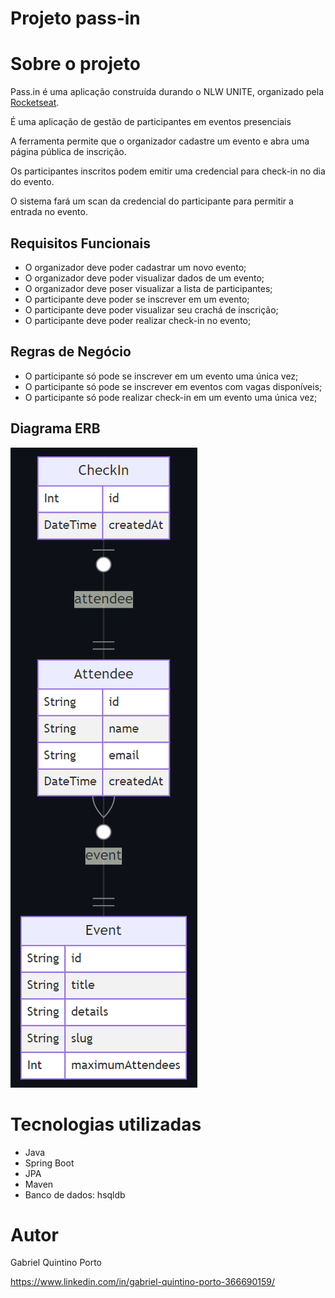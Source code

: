 # Projeto pass-in

# Sobre o projeto
Pass.in é uma aplicação construída durando o NLW UNITE, organizado pela [Rocketseat](https://rocketseat.com.br/ "Site da Rocketseat").

É uma aplicação de gestão de participantes em eventos presenciais

A ferramenta permite que o organizador cadastre um evento e abra uma página pública de inscrição.

Os participantes inscritos podem emitir uma credencial para check-in no dia do evento.

O sistema fará um scan da credencial do participante para permitir a entrada no evento.

## Requisitos Funcionais
- O organizador deve poder cadastrar um novo evento;
- O organizador deve poder visualizar dados de um evento;
- O organizador deve poser visualizar a lista de participantes;
- O participante deve poder se inscrever em um evento;
- O participante deve poder visualizar seu crachá de inscrição;
- O participante deve poder realizar check-in no evento;

## Regras de Negócio
- O participante só pode se inscrever em um evento uma única vez;
- O participante só pode se inscrever em eventos com vagas disponíveis;
- O participante só pode realizar check-in em um evento uma única vez;

## Diagrama ERB
![Modelo Conceitual](https://github.com/gabrielqporto/assets/blob/main/passin.png)

# Tecnologias utilizadas
- Java
- Spring Boot
- JPA
- Maven
- Banco de dados: hsqldb

# Autor
Gabriel Quintino Porto

https://www.linkedin.com/in/gabriel-quintino-porto-366690159/
